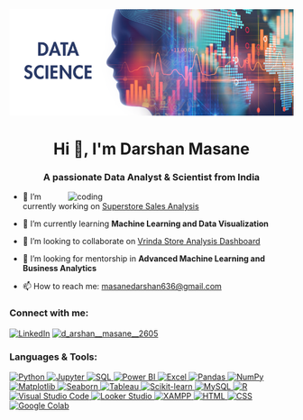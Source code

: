 
<img src="https://github.com/darshan-masane/darshan-masane/blob/main/ds_background.png" alt="ds_background" width="800"/>

<h1 align="center">Hi 👋, I'm Darshan Masane</h1>
<h3 align="center">A passionate Data Analyst & Scientist from India</h3>
<img align="right" alt="coding" width="400" src="https://i.pinimg.com/originals/e1/f3/41/e1f3413bf5036045713341394f617225.gif">

- 🔭 I’m currently working on [Superstore Sales Analysis](https://github.com/darshan-masane/superstore-sales-analysis)

- 🌱 I’m currently learning **Machine Learning and Data Visualization**

- 👯 I’m looking to collaborate on [Vrinda Store Analysis Dashboard](https://github.com/darshan-masane/Vrinda-Store-Analysis-Dashboard)

- 🤝 I’m looking for mentorship in **Advanced Machine Learning and Business Analytics**

- 📫 How to reach me: [masanedarshan636@gmail.com](mailto:masanedarshan636@gmail.com)

<h3 align="left">Connect with me:</h3>
<p align="left">
<a href="https://www.linkedin.com/in/darshan-masane-data-science-and-analyst/" target="_blank"><img align="center" src="https://cdn.jsdelivr.net/gh/devicons/devicon/icons/linkedin/linkedin-original.svg" alt="LinkedIn" height="30" width="40" /></a>
<a href="https://instagram.com/d_arshan__masane__2605" target="blank"><img align="center" src="https://raw.githubusercontent.com/rahuldkjain/github-profile-readme-generator/master/src/images/icons/Social/instagram.svg" alt="d_arshan__masane__2605" height="30" width="40" /></a>
</p>

<h3 align="left">Languages & Tools:</h3>
<p align="left">
  <a href="https://www.python.org/" target="_blank" rel="noreferrer"> <img src="https://cdn.jsdelivr.net/gh/devicons/devicon/icons/python/python-original.svg" alt="Python" width="40" height="40"/> </a>
<a href="https://jupyter.org/" target="_blank" rel="noreferrer"> <img src="https://cdn.jsdelivr.net/gh/devicons/devicon/icons/jupyter/jupyter-original.svg" alt="Jupyter" width="40" height="40"/> </a>
<a href="https://www.microsoft.com/sql-server" target="_blank" rel="noreferrer"> <img src="https://upload.wikimedia.org/wikipedia/commons/8/87/Sql_data_base_with_logo.png" alt="SQL" width="40" height="40"/> </a>
<a href="https://powerbi.microsoft.com/" target="_blank" rel="noreferrer"> <img src="https://upload.wikimedia.org/wikipedia/commons/c/cf/New_Power_BI_Logo.svg" alt="Power BI" width="40" height="40"/> </a>
<a href="https://www.microsoft.com/en-us/microsoft-365/excel" target="_blank" rel="noreferrer">
<img src="https://img.icons8.com/color/48/000000/microsoft-excel-2019--v1.png" alt="Excel" width="40" height="40"/>
</a>
<a href="https://pandas.pydata.org/" target="_blank" rel="noreferrer"> <img src="https://cdn.jsdelivr.net/gh/devicons/devicon/icons/pandas/pandas-original.svg" alt="Pandas" width="40" height="40"/> </a>
<a href="https://numpy.org/" target="_blank" rel="noreferrer"> <img src="https://cdn.jsdelivr.net/gh/devicons/devicon/icons/numpy/numpy-original.svg" alt="NumPy" width="40" height="40"/> </a>
<a href="https://matplotlib.org/" target="_blank" rel="noreferrer"> <img src="https://upload.wikimedia.org/wikipedia/commons/8/84/Matplotlib_icon.svg" alt="Matplotlib" width="40" height="40"/> </a>
  <a href="https://seaborn.pydata.org/" target="_blank" rel="noreferrer"> <img src="https://seaborn.pydata.org/_static/logo-wide-lightbg.svg" alt="Seaborn" width="40" height="40"/> </a>
  <a href="https://www.tableau.com/" target="_blank" rel="noreferrer"> <img src="https://upload.wikimedia.org/wikipedia/commons/4/4b/Tableau_Logo.png" alt="Tableau" width="40" height="40"/> </a>
<a href="https://scikit-learn.org/" target="_blank" rel="noreferrer"> <img src="https://upload.wikimedia.org/wikipedia/commons/0/05/Scikit_learn_logo_small.svg" alt="Scikit-learn" width="40" height="40"/> </a>
  <a href="https://www.mysql.com/" target="_blank" rel="noreferrer"> <img src="https://cdn.jsdelivr.net/gh/devicons/devicon/icons/mysql/mysql-original.svg" alt="MySQL" width="40" height="40"/> </a>
<!--   <a href="https://www.mongodb.com/" target="_blank" rel="noreferrer"> <img src="https://cdn.jsdelivr.net/gh/devicons/devicon/icons/mongodb/mongodb-original.svg" alt="MongoDB" width="40" height="40"/> </a> -->
  <a href="https://www.r-project.org/" target="_blank" rel="noreferrer"> <img src="https://cdn.jsdelivr.net/gh/devicons/devicon/icons/r/r-original.svg" alt="R" width="40" height="40"/> </a>
<a href="https://code.visualstudio.com/" target="_blank" rel="noreferrer">
  <img src="https://img.icons8.com/color/48/000000/visual-studio-code-2019.png" alt="Visual Studio Code" width="40" height="40"/>
</a>
<a href="https://lookerstudio.google.com/" target="_blank" rel="noreferrer">
  <img src="https://img.icons8.com/color/48/000000/google-data-studio.png" alt="Looker Studio" width="40" height="40"/>
</a>
<a href="https://www.apachefriends.org/index.html" target="_blank" rel="noreferrer">
  <img src="https://www.apachefriends.org/images/xampp-logo-ac950edf.svg" alt="XAMPP" width="40" height="40"/>
</a>
<a href="https://developer.mozilla.org/en-US/docs/Web/HTML" target="_blank" rel="noreferrer">
  <img src="https://img.icons8.com/color/48/000000/html-5.png" alt="HTML" width="40" height="40"/>
</a>
<a href="https://developer.mozilla.org/en-US/docs/Web/CSS" target="_blank" rel="noreferrer">
  <img src="https://img.icons8.com/color/48/000000/css3.png" alt="CSS" width="40" height="40"/>
</a>
<a href="https://colab.research.google.com/" target="_blank" rel="noreferrer">
  <img src="https://upload.wikimedia.org/wikipedia/commons/d/d0/Google_Colab_Logo.svg" alt="Google Colab" width="40" height="40"/>
</a>




</p>

